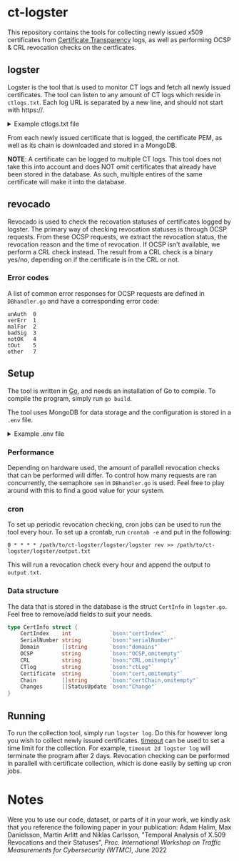 # ct-logster

This repository contains the tools for collecting newly issued x509 certificates from [Certificate Transparency](https://certificate.transparency.dev/https://certificate.transparency.dev/) logs, as well as performing OCSP & CRL revocation checks on the certficates.

## logster

Logster is the tool that is used to monitor CT logs and fetch all newly issued certificates.
The tool can listen to any amount of CT logs which reside in `ctlogs.txt`. 
Each log URL is separated by a new line, and should not start with https://.

<details>
<summary>Example ctlogs.txt file</summary>
  
```
yeti2022.ct.digicert.com/log
yeti2023.ct.digicert.com/log
ct.googleapis.com/logs/argon2021
ct.googleapis.com/logs/argon2022
ct.googleapis.com/logs/argon2023
```
</details>


From each newly issued certificate that is logged, the certificate PEM, as well as its chain is downloaded and stored in a MongoDB.

**NOTE**: A certificate can be logged to multiple CT logs.
This tool does not take this into account and does NOT omit certificates that already have been stored in the database.
As such, multiple entires of the same certificate will make it into the database.


## revocado

Revocado is used to check the recovation statuses of certificates logged by logster.
The primary way of checking revocation statuses is through OCSP requests.
From these OCSP requests, we extract the revocation status, the revocation reason and the time of revocation.
If OCSP isn't available, we perform a CRL check instead.
The result from a CRL check is a binary yes/no, depending on if the certificate is in the CRL or not.

### Error codes

A list of common error responses for OCSP requests are defined in `DBhandler.go` and have a corresponding error code:

```
unAuth  0
verErr  1
malFor  2 
badSig  3 
notOK   4
tOut    5
other   7
```

## Setup

The tool is written in [Go](https://go.dev/), and needs an installation of Go to compile.
To compile the program, simply run `go build`. 

The tool uses MongoDB for data storage and the configuration is stored in a `.env` file.

<details>
<summary>Example .env file</summary>
  
```
IP_ADDRESS="localhost"
PORT="27017"
DB="logs"
CERT_COLLECTION="chains"
USERNAME="username"
PASSWORD="passwd"
```
</details>

### Performance
Depending on hardware used, the amount of parallell revocation checks that can be performed will differ.
To control how many requests are ran concurrently, the semaphore `sem` in `DBhandler.go` is used.
Feel free to play around with this to find a good value for your system.

### cron

To set up periodic revocation checking, cron jobs can be used to run the tool every hour. To set up a crontab, run `crontab -e` and put in the following:

`0 * * * * /path/to/ct-logster/logster/logster rev >> /path/to/ct-logster/logster/output.txt`

This will run a revocation check every hour and append the output to `output.txt`.

### Data structure
The data that is stored in the database is the struct `CertInfo` in `logster.go`.
Feel free to remove/add fields to suit your needs.
```go
type CertInfo struct {
	CertIndex    int            `bson:"certIndex"`
	SerialNumber string         `bson:"serialNumber"`
	Domain       []string       `bson:"domains"`
	OCSP         string         `bson:"OCSP,omitempty"`
	CRL          string         `bson:"CRL,omitempty"`
	CTlog        string         `bson:"ctLog"`
	Certificate  string         `bson:"cert,omitempty"`
	Chain        []string       `bson:"certChain,omitempty"`
	Changes      []StatusUpdate `bson:"Change"`
}
```

## Running
To run the collection tool, simply run `logster log`. Do this for however long you wish to collect newly issued certificates.
[timeout](https://man7.org/linux/man-pages/man1/timeout.1.html) can be used to set a time limit for the collection.
For example, `timeout 2d logster log` will terminate the program after 2 days.
Revocation checking can be performed in parallell with certificate collection, which is done easily by setting up cron jobs.

# Notes
Were you to use our code, dataset, or parts of it in your work, we kindly ask that you reference the following paper in your publication:
Adam Halim, Max Danielsson, Martin Arlitt and Niklas Carlsson, "Temporal Analysis of X.509 Revocations and their Statuses", *Proc. International Workshop on Traffic Measurements for Cybersecurity (WTMC)*, June 2022
